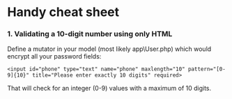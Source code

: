 # Handy cheat sheet

### 1. Validating a 10-digit number using only HTML

Define a mutator in your model (most likely app\User.php) which would encrypt all your password fields:

    <input id="phone" type="text" name="phone" maxlength="10" pattern="[0-9]{10}" title="Please enter exactly 10 digits" required>

That will check for an integer (0-9) values with a maximum of 10 digits.
